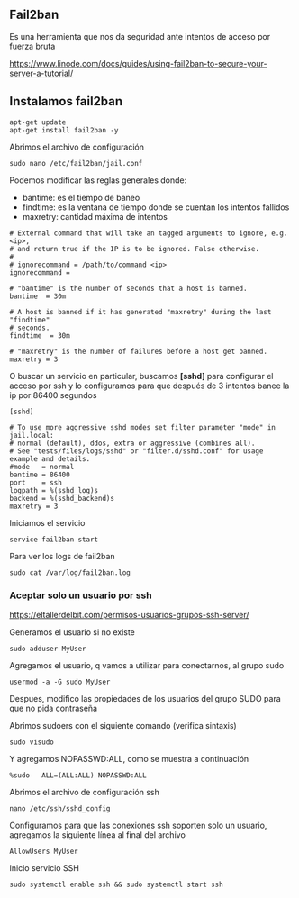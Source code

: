 ## Fail2ban
Es una herramienta que nos da seguridad ante intentos de acceso por fuerza bruta

https://www.linode.com/docs/guides/using-fail2ban-to-secure-your-server-a-tutorial/

## Instalamos fail2ban
````
apt-get update
apt-get install fail2ban -y
````
Abrimos el archivo de configuración
````
sudo nano /etc/fail2ban/jail.conf
````
Podemos modificar las reglas generales donde:
- bantime: es el tiempo de baneo
- findtime: es la ventana de tiempo donde se cuentan los intentos fallidos
- maxretry: cantidad máxima de intentos 
````
# External command that will take an tagged arguments to ignore, e.g. <ip>,
# and return true if the IP is to be ignored. False otherwise.
#
# ignorecommand = /path/to/command <ip>
ignorecommand =

# "bantime" is the number of seconds that a host is banned.
bantime  = 30m

# A host is banned if it has generated "maxretry" during the last "findtime"
# seconds.
findtime  = 30m

# "maxretry" is the number of failures before a host get banned.
maxretry = 3
````
O buscar un servicio en particular, buscamos **[sshd]** para configurar el acceso por ssh y lo configuramos para que después de 3 intentos banee la ip por 86400 segundos
````
[sshd]

# To use more aggressive sshd modes set filter parameter "mode" in jail.local:
# normal (default), ddos, extra or aggressive (combines all).
# See "tests/files/logs/sshd" or "filter.d/sshd.conf" for usage example and details.
#mode   = normal
bantime = 86400
port    = ssh
logpath = %(sshd_log)s
backend = %(sshd_backend)s
maxretry = 3
````
Iniciamos el servicio
````
service fail2ban start
````
Para ver los logs de fail2ban
````
sudo cat /var/log/fail2ban.log
````

### Aceptar solo un usuario por ssh 
https://eltallerdelbit.com/permisos-usuarios-grupos-ssh-server/

Generamos el usuario si no existe
````
sudo adduser MyUser
````
Agregamos el usuario, q vamos a utilizar para conectarnos, al grupo sudo 
````
usermod -a -G sudo MyUser
````
Despues, modifico las propiedades de los usuarios del grupo SUDO para que no pida contraseña  

Abrimos sudoers con el siguiente comando (verifica sintaxis) 
````
sudo visudo
````
Y agregamos NOPASSWD:ALL, como se muestra a continuación 
````
%sudo   ALL=(ALL:ALL) NOPASSWD:ALL
````
Abrimos el archivo de configuración ssh
````
nano /etc/ssh/sshd_config
````
Configuramos para que las conexiones ssh soporten solo un usuario, agregamos la siguiente línea al final del archivo
````
AllowUsers MyUser
````
Inicio servicio SSH
````
sudo systemctl enable ssh && sudo systemctl start ssh
````

